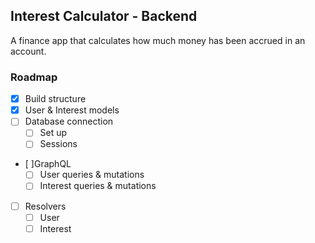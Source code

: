 ## Interest Calculator - Backend

A finance app that calculates how much money has been accrued in an account.

### Roadmap
- [x] Build structure
- [x] User & Interest models
- [ ] Database connection
    - [ ] Set up 
    - [ ] Sessions
- [ ]GraphQL
    - [ ] User queries & mutations
    - [ ] Interest queries & mutations
- [ ] Resolvers
    - [ ] User 
    - [ ] Interest 
